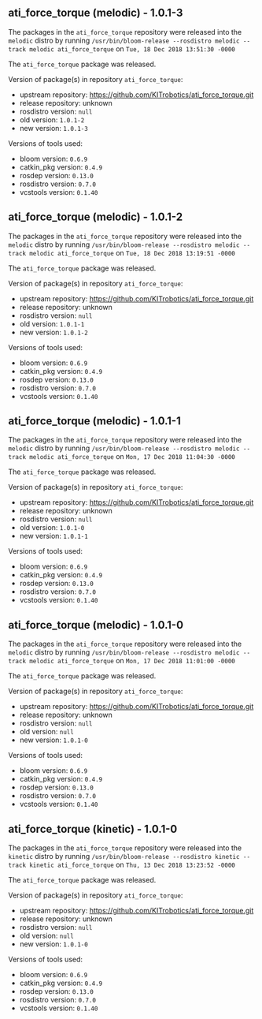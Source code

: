 ## ati_force_torque (melodic) - 1.0.1-3

The packages in the `ati_force_torque` repository were released into the `melodic` distro by running `/usr/bin/bloom-release --rosdistro melodic --track melodic ati_force_torque` on `Tue, 18 Dec 2018 13:51:30 -0000`

The `ati_force_torque` package was released.

Version of package(s) in repository `ati_force_torque`:

- upstream repository: https://github.com/KITrobotics/ati_force_torque.git
- release repository: unknown
- rosdistro version: `null`
- old version: `1.0.1-2`
- new version: `1.0.1-3`

Versions of tools used:

- bloom version: `0.6.9`
- catkin_pkg version: `0.4.9`
- rosdep version: `0.13.0`
- rosdistro version: `0.7.0`
- vcstools version: `0.1.40`


## ati_force_torque (melodic) - 1.0.1-2

The packages in the `ati_force_torque` repository were released into the `melodic` distro by running `/usr/bin/bloom-release --rosdistro melodic --track melodic ati_force_torque` on `Tue, 18 Dec 2018 13:19:51 -0000`

The `ati_force_torque` package was released.

Version of package(s) in repository `ati_force_torque`:

- upstream repository: https://github.com/KITrobotics/ati_force_torque.git
- release repository: unknown
- rosdistro version: `null`
- old version: `1.0.1-1`
- new version: `1.0.1-2`

Versions of tools used:

- bloom version: `0.6.9`
- catkin_pkg version: `0.4.9`
- rosdep version: `0.13.0`
- rosdistro version: `0.7.0`
- vcstools version: `0.1.40`


## ati_force_torque (melodic) - 1.0.1-1

The packages in the `ati_force_torque` repository were released into the `melodic` distro by running `/usr/bin/bloom-release --rosdistro melodic --track melodic ati_force_torque` on `Mon, 17 Dec 2018 11:04:30 -0000`

The `ati_force_torque` package was released.

Version of package(s) in repository `ati_force_torque`:

- upstream repository: https://github.com/KITrobotics/ati_force_torque.git
- release repository: unknown
- rosdistro version: `null`
- old version: `1.0.1-0`
- new version: `1.0.1-1`

Versions of tools used:

- bloom version: `0.6.9`
- catkin_pkg version: `0.4.9`
- rosdep version: `0.13.0`
- rosdistro version: `0.7.0`
- vcstools version: `0.1.40`


## ati_force_torque (melodic) - 1.0.1-0

The packages in the `ati_force_torque` repository were released into the `melodic` distro by running `/usr/bin/bloom-release --rosdistro melodic --track melodic ati_force_torque` on `Mon, 17 Dec 2018 11:01:00 -0000`

The `ati_force_torque` package was released.

Version of package(s) in repository `ati_force_torque`:

- upstream repository: https://github.com/KITrobotics/ati_force_torque.git
- release repository: unknown
- rosdistro version: `null`
- old version: `null`
- new version: `1.0.1-0`

Versions of tools used:

- bloom version: `0.6.9`
- catkin_pkg version: `0.4.9`
- rosdep version: `0.13.0`
- rosdistro version: `0.7.0`
- vcstools version: `0.1.40`


## ati_force_torque (kinetic) - 1.0.1-0

The packages in the `ati_force_torque` repository were released into the `kinetic` distro by running `/usr/bin/bloom-release --rosdistro kinetic --track kinetic ati_force_torque` on `Thu, 13 Dec 2018 13:23:52 -0000`

The `ati_force_torque` package was released.

Version of package(s) in repository `ati_force_torque`:

- upstream repository: https://github.com/KITrobotics/ati_force_torque.git
- release repository: unknown
- rosdistro version: `null`
- old version: `null`
- new version: `1.0.1-0`

Versions of tools used:

- bloom version: `0.6.9`
- catkin_pkg version: `0.4.9`
- rosdep version: `0.13.0`
- rosdistro version: `0.7.0`
- vcstools version: `0.1.40`


